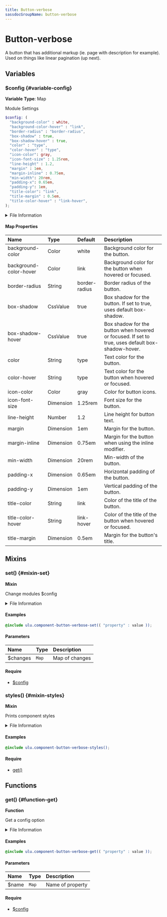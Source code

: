 ```yaml
---
title: Button-verbose
sassdocGroupName: button-verbose
---
```



# Button-verbose

<div class="type-large">

A button that has additional markup (ie. page with description for example). Used on things like linear pagination (up next).

</div>



## Variables




<div class="sassdoc-item-header">

###  $config {#variable-config}

  <div class="sassdoc-item-header__labels">
    <span class="tag tag--primary"><strong>Variable</strong></span> <span class="tag"><strong>Type</strong>: Map</span>
  </div>

</div>

  

Module Settings
    
    

``` scss
$config: (
  "background-color" : white,
  "background-color-hover" : "link",
  "border-radius" : "border-radius",
  "box-shadow" : true,
  "box-shadow-hover" : true,
  "color" : "type",
  "color-hover" : "type",
  "icon-color": gray,
  "icon-font-size" : 1.25rem,
  "line-height" : 1.2,
  "margin" : 1em,
  "margin-inline" : 0.75em,
  "min-width": 20rem,
  "padding-x": 0.65em,
  "padding-y": 1em,
  "title-color": "link",
  "title-margin" : 0.5em,
  "title-color-hover" : "link-hover",
);
```
  


<details>
  <summary>File Information</summary>
  
- **File:** _button-verbose.scss
- **Group:** button-verbose
- **Type:** variable
- **Lines (comments):** 29-48
- **Lines (code):** 50-69

</details>

    

#### Map Properties


|Name|Type|Default|Description|
|:--|:--|:--|:--|
|background-color|Color|white|Background color for the button.|
|background-color-hover|Color|link|Background color for the button when hovered or focused.|
|border-radius|String|border-radius|Border radius of the button.|
|box-shadow|CssValue|true|Box shadow for the button. If set to true, uses default box-shadow.|
|box-shadow-hover|CssValue|true|Box shadow for the button when hovered or focused. If set to true, uses default box-shadow-hover.|
|color|String|type|Text color for the button.|
|color-hover|String|type|Text color for the button when hovered or focused.|
|icon-color|Color|gray|Color for button icons.|
|icon-font-size|Dimension|1.25rem|Font size for the button.|
|line-height|Number|1.2|Line height for button text.|
|margin|Dimension|1em|Margin for the button.|
|margin-inline|Dimension|0.75em|Margin for the button when using the inline modifier.|
|min-width|Dimension|20rem|Min-width of the button.|
|padding-x|Dimension|0.65em|Horizontal padding of the button.|
|padding-y|Dimension|1em|Vertical padding of the button.|
|title-color|String|link|Color of the title of the button.|
|title-color-hover|String|link-hover|Color of the title of the button when hovered or focused.|
|title-margin|Dimension|0.5em|Margin for the button's title.|

    
  

## Mixins




<div class="sassdoc-item-header">

###  set() {#mixin-set}

  <div class="sassdoc-item-header__labels">
    <span class="tag tag--primary"><strong>Mixin</strong></span>
  </div>

</div>

  

Change modules $config
    
    


<details>
  <summary>File Information</summary>
  
- **File:** _button-verbose.scss
- **Group:** button-verbose
- **Type:** mixin
- **Lines (comments):** 71-74
- **Lines (code):** 76-78

</details>

    

#### Examples

      


``` scss
@include ulu.component-button-verbose-set(( "property" : value ));
```
  



      

#### Parameters


|Name|Type|Description|
|:--|:--|:--|
|$changes|`Map`|Map of changes|

    

#### Require

- [$config](/sass/components/accordion/#variable-config)
  


<div class="sassdoc-item-header">

###  styles() {#mixin-styles}

  <div class="sassdoc-item-header__labels">
    <span class="tag tag--primary"><strong>Mixin</strong></span>
  </div>

</div>

  

Prints component styles
    
    


<details>
  <summary>File Information</summary>
  
- **File:** _button-verbose.scss
- **Group:** button-verbose
- **Type:** mixin
- **Lines (comments):** 90-92
- **Lines (code):** 94-138

</details>

    

#### Examples

      


``` scss
@include ulu.component-button-verbose-styles();
```
  



      

#### Require

- [get()](/sass/components/accordion/#function-get)
  
  

## Functions




<div class="sassdoc-item-header">

###  get() {#function-get}

  <div class="sassdoc-item-header__labels">
    <span class="tag tag--primary"><strong>Function</strong></span>
  </div>

</div>

  

Get a config option
    
    


<details>
  <summary>File Information</summary>
  
- **File:** _button-verbose.scss
- **Group:** button-verbose
- **Type:** function
- **Lines (comments):** 80-83
- **Lines (code):** 85-88

</details>

    

#### Examples

      


``` scss
@include ulu.component-button-verbose-get(( "property" : value ));
```
  



      

#### Parameters


|Name|Type|Description|
|:--|:--|:--|
|$name|`Map`|Name of property|

    

#### Require

- [$config](/sass/components/accordion/#variable-config)
  
  
  